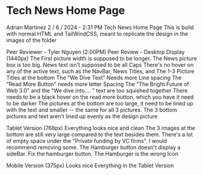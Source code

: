 # Tech News Home Page

Adrian Martinez
2 / 6 / 2024 - 2:31 PM
Tech News Home Page
This is build with normal HTML and TailWindCSS, meant to replicate the design in the images of the folder

Peer Reviewer - Tyler Nguyen (2:00PM)
Peer Review -
Desktop Display (1440px)
The First picture width is supposed to be longer. The News picture box is too big.
News text isn't supposed to be all Caps
There's no hover on any of the active text, such as the NavBar, News Titles, and The 1-3 Picture Titles at the bottom
The "We Dive Text" Needs more Line spacing
The "Read More Button" needs more letter Spacing
The "The Bright Future of Web 3.0" and the "We dive into.... " text are too squished together
There needs to be a black hover on the read more button, which you have it need to be darker
The pictures at the bottom are too large, it need to be lined up with the text and smaller -- the same for all 3 pictures.
The 3 bottom pictures and text aren't lined up evenly as the design picture

Tablet Version  (768px)
Everything looks nice and clean
The 3 images at the bottom are still very large compared to the text besides them.
There's a lot of empty space under the "Private funding by VC firms". I would recommend removing some.
The Hamburger button doesn't display a sideBar. Fix the hamburger button.
The Hamburger is the wrong Icon 

Mobile Version (375px)
Looks nice
Everything in the Tablet Version